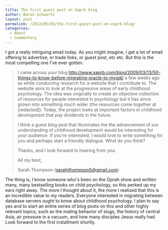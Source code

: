 ```yaml
---
title: The first guest post on Xaprb blog
author: Baron Schwartz
layout: post
permalink: /2012/05/03/the-first-guest-post-on-xaprb-blog/
categories:
  - About
  - Commentary
---
```

I got a really intriguing email today. As you might imagine, I get a lot of email offering to advertise, or trade links, or guest post, etc etc. But this is the most compelling one I've ever gotten:

> I came across your blog http://www.xaprb.com/blog/2009/03/13/50-things-to-know-before-migrating-oracle-to-mysql/ a few weeks ago as while conducting research for a website that I contribute to. The website aims to look at the progressive areas of early childhood psychology. The idea was originally to create an objective collection of resources for people interested in psychology but it has since grown into something much wider (the resources come together at [redacted]). Today, the project looks at important factors in childhood development that pay dividends in the future.
> 
> I think a guest blog post that illuminates the the advancement of our understanding of childhood development would be interesting for your audience. If you're interested, I would love to write something for you and perhaps start a friendly dialogue. What do you think?
> 
> Thanks, and I look forward to hearing from you.
> 
> All my best,
> 
> Sarah Thompson (sarahjthompson5@gmail.com)

The thing is, I know someone who's been on the Oprah show and written many, many bestselling books on child psychology, so this perked up my ears right away. The more I thought about it, the more I realized that this is an incredible value to my readers. Everyone interested in migrating between database servers ought to know about childhood psychology. I plan to say yes and to start an entire series of blog posts on this and other highly relevant topics, such as the mating behavior of slugs, the history of central Asia, air pressure in a vacuum, and how many disciples Jesus really had. Look forward to the first installment shortly.
